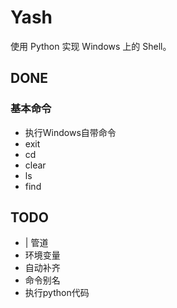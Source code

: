# Yash
使用 Python 实现 Windows 上的 Shell。

## DONE
### 基本命令
- 执行Windows自带命令
- exit
- cd
- clear
- ls
- find

## TODO
- | 管道
- 环境变量
- 自动补齐
- 命令别名
- 执行python代码